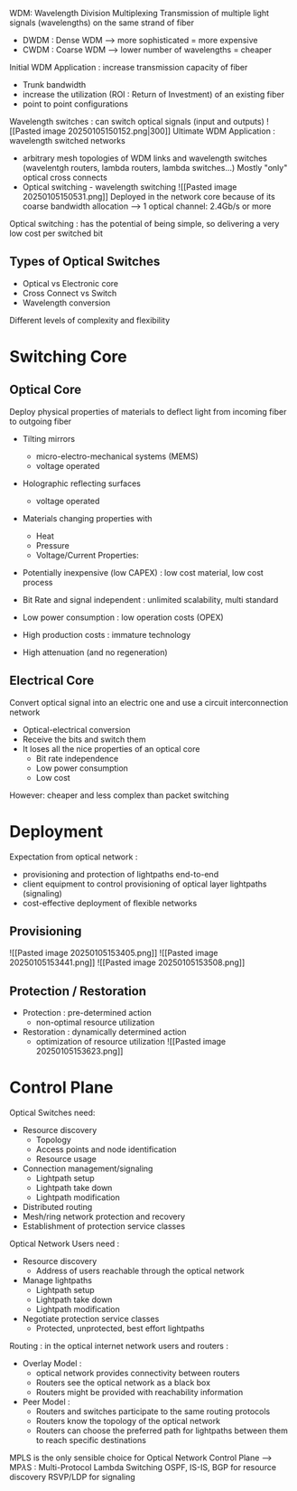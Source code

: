 
WDM: Wavelength Division Multiplexing
Transmission of multiple light signals (wavelengths) on the same strand of fiber
- DWDM : Dense WDM --> more sophisticated = more expensive
- CWDM : Coarse WDM --> lower number of wavelengths = cheaper

Initial WDM Application : increase transmission capacity of fiber
- Trunk bandwidth
- increase the utilization (ROI : Return of Investment) of an existing fiber
- point to point configurations

Wavelength switches : can switch optical signals (input and outputs)
![[Pasted image 20250105150152.png|300]]
Ultimate WDM Application : wavelength switched networks
- arbitrary mesh topologies of WDM links and wavelength switches (wavelentgh routers, lambda routers, lambda switches...) Mostly "only" optical cross connects
- Optical switching - wavelength switching
![[Pasted image 20250105150531.png]]
Deployed in the network core because of its coarse bandwidth allocation 
--> 1 optical channel: 2.4Gb/s or more

Optical switching : has the potential of being simple, so delivering a very low cost per switched bit

## Types of Optical Switches

- Optical vs Electronic core
- Cross Connect vs Switch
- Wavelength conversion

Different levels of complexity and flexibility
# Switching Core
## Optical Core
Deploy physical properties of materials to deflect light from incoming fiber to outgoing fiber

- Tilting mirrors
	- micro-electro-mechanical systems (MEMS)
	- voltage operated
- Holographic reflecting surfaces
	- voltage operated
- Materials changing properties with
	- Heat
	- Pressure
	- Voltage/Current
Properties:
- Potentially inexpensive (low CAPEX) : low cost material, low cost process
- Bit Rate and signal independent : unlimited scalability, multi standard
- Low power consumption : low operation costs (OPEX)

- High production costs : immature technology
- High attenuation (and no regeneration)
## Electrical Core
Convert optical signal into an electric one and use a circuit interconnection network
- Optical-electrical conversion
- Receive the bits and switch them
- It loses all the nice properties of an optical core
	- Bit rate independence
	- Low power consumption
	- Low cost

However: cheaper and less complex than packet switching
# Deployment

Expectation from optical network : 
- provisioning and protection of lightpaths end-to-end
- client equipment to control provisioning of optical layer lightpaths (signaling)
- cost-effective deployment of flexible networks
## Provisioning
![[Pasted image 20250105153405.png]]
![[Pasted image 20250105153441.png]]
![[Pasted image 20250105153508.png]]
## Protection / Restoration
- Protection : pre-determined action
	- non-optimal resource utilization
- Restoration : dynamically determined action
	- optimization of resource utilization
![[Pasted image 20250105153623.png]]
# Control Plane

Optical Switches need:
- Resource discovery
	- Topology 
	- Access points and node identification
	- Resource usage
- Connection management/signaling
	- Lightpath setup
	- Lightpath take down
	- Lightpath modification
- Distributed routing
- Mesh/ring network protection and recovery
- Establishment of protection service classes

Optical Network Users need : 
- Resource discovery
	- Address of users reachable through the optical network
- Manage lightpaths
	- Lightpath setup
	- Lightpath take down
	- Lightpath modification
- Negotiate protection service classes
	- Protected, unprotected, best effort lightpaths

Routing : in the optical internet network users and routers :
- Overlay Model : 
	- optical network provides connectivity between routers
	- Routers see the optical network as a black box
	- Routers might be provided with reachability information
- Peer Model : 
	- Routers and switches participate to the same routing protocols
	- Routers know the topology of the optical network
	- Routers can choose the preferred path for lightpaths between them to reach specific destinations

MPLS is the only sensible choice for Optical Network Control Plane
--> MP$\lambda$S : Multi-Protocol Lambda Switching
OSPF, IS-IS, BGP for resource discovery
RSVP/LDP for signaling

